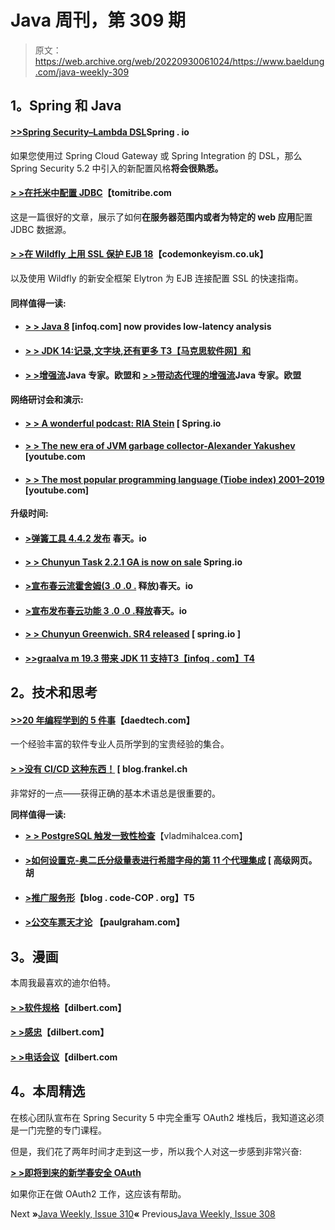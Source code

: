 # Java 周刊，第 309 期

> 原文：<https://web.archive.org/web/20220930061024/https://www.baeldung.com/java-weekly-309>

## **1。Spring 和 Java**

#### [**>>Spring Security–Lambda DSL**](https://web.archive.org/web/20220630021312/https://spring.io/blog/2019/11/21/spring-security-lambda-dsl)Spring . io

如果您使用过 Spring Cloud Gateway 或 Spring Integration 的 DSL，那么 Spring Security 5.2 中引入的新配置风格**将会很熟悉。**

#### [**> >在托米**中配置 JDBC](https://web.archive.org/web/20220630021312/https://tomitribe.com/blog/configuring-jdbc-in-tomee/)【tomitribe.com

这是一篇很好的文章，展示了如何**在服务器范围内或者为特定的 web 应用**配置 JDBC 数据源。

#### [**> >在 Wildfly 上用 SSL 保护 EJB 18**](https://web.archive.org/web/20220630021312/https://codemonkeyism.co.uk/securing-ejbs-with-ssl-on-wildfly-18/)【codemonkeyism.co.uk】

以及使用 Wildfly 的新安全框架 Elytron 为 EJB 连接配置 SSL 的快速指南。

#### **同样值得一读:**

*   #### [**> > Java 8**](https://web.archive.org/web/20220630021312/https://www.infoq.com/news/2019/11/jfr-openjdk-8/?utm_campaign=infoq_content&utm_source=infoq&utm_medium=feed&utm_term=Java) [infoq.com] now provides low-latency analysis

*   #### [**> > JDK 14:记录,文字块,还有更多** T3【马克思软件网】和](https://web.archive.org/web/20220630021312/https://marxsoftware.blogspot.com/2019/11/jdk14-records-textblocks-pattermatching.html)

*   #### [**> >增强流**](https://web.archive.org/web/20220630021312/https://www.javaspecialists.eu/archive/Issue274.html)Java 专家。欧盟和 [**> >带动态代理的增强流**](https://web.archive.org/web/20220630021312/https://www.javaspecialists.eu/archive/Issue275.html)Java 专家。欧盟

**网络研讨会和演示:**

*   #### [**> > A wonderful podcast: RIA Stein**](https://web.archive.org/web/20220630021312/https://spring.io/blog/2019/11/22/a-bootiful-podcast-spring-security-engineer-ria-stein) [ Spring.io

*   #### [**> > The new era of JVM garbage collector-Alexander Yakushev**](https://web.archive.org/web/20220630021312/https://www.youtube.com/watch?v=k4vkd0ahWjQ) [youtube.com

*   #### [**> > The most popular programming language (Tiobe index) 2001–2019**](https://web.archive.org/web/20220630021312/https://www.youtube.com/watch?v=A_B7owR94XY) [youtube.com]

**升级时间:**

*   #### [**>弹簧工具 4.4.2 发布**](https://web.archive.org/web/20220630021312/https://spring.io/blog/2019/11/21/spring-tools-4-4-2-released) 春天。io

*   #### [**> > Chunyun Task 2.2.1 GA is now on sale**](https://web.archive.org/web/20220630021312/https://spring.io/blog/2019/11/25/spring-cloud-task-2-2-1-ga-is-now-available) Spring.io

*   #### [**>宣布春云流霍舍姆(3 .0 .0 .**](https://web.archive.org/web/20220630021312/https://spring.io/blog/2019/11/25/announcing-the-release-of-spring-cloud-stream-horsham-3-0-0-release) 释放)春天。io

*   #### [**>宣布发布春云功能 3 .0 .0 .释放**](https://web.archive.org/web/20220630021312/https://spring.io/blog/2019/11/25/announcing-the-release-of-spring-cloud-function-3-0-0-release)春天。io

*   #### **[> > Chunyun Greenwich. SR4 released](https://web.archive.org/web/20220630021312/https://spring.io/blog/2019/11/19/spring-cloud-greenwich-sr4-released)** [ spring.io ]

*   #### [**>>graalva m 19.3 带来 JDK 11 支持**T3【infoq . com】T4](https://web.archive.org/web/20220630021312/https://www.infoq.com/news/2019/11/graalvm-19-3-jdk-11/?utm_campaign=infoq_content&utm_source=infoq&utm_medium=feed&utm_term=Java)

## **2。技术和思考**

#### **[>>20 年编程学到的 5 件事](https://web.archive.org/web/20220630021312/https://daedtech.com/5-things-ive-learned-in-20-years-of-programming/)**【daedtech.com】

一个经验丰富的软件专业人员所学到的宝贵经验的集合。

#### [**> >没有 CI/CD 这种东西！**](https://web.archive.org/web/20220630021312/https://blog.frankel.ch/no-such-thing-as-ci-cd/) [ blog.frankel.ch

非常好的一点——获得正确的基本术语总是很重要的。

**同样值得一读:**

*   [**> > PostgreSQL 触发一致性检查**](https://web.archive.org/web/20220630021312/https://vladmihalcea.com/postgresql-trigger-consistency-check/)【vladmihalcea.com】

*   #### **[>如何设置克-奥二氏分级量表进行希腊字母的第 11 个代理集成](https://web.archive.org/web/20220630021312/https://advancedweb.hu/2019/11/19/lambda_proxy_cors/)** [ 高级网页。胡

*   #### [**>推广服务形**](https://web.archive.org/web/20220630021312/http://blog.code-cop.org/2019/11/promotion-service-kata.html)【blog . code-COP . org】T5

*   #### [**>公交车票天才论**](https://web.archive.org/web/20220630021312/http://www.paulgraham.com/genius.html) 【paulgraham.com】

## **3。漫画**

本周我最喜欢的迪尔伯特。

#### **[> >软件规格](https://web.archive.org/web/20220630021312/https://dilbert.com/strip/2019-11-21)**【dilbert.com】

#### **[> >感忠](https://web.archive.org/web/20220630021312/https://dilbert.com/strip/2019-11-23)**【dilbert.com】

#### **[> >电话会议](https://web.archive.org/web/20220630021312/https://dilbert.com/strip/2019-11-26)**【dilbert.com

## **4。本周精选**

在核心团队宣布在 Spring Security 5 中完全重写 OAuth2 堆栈后，我知道这必须是一门完整的专门课程。

但是，我们花了两年时间才走到这一步，所以我个人对这一步感到非常兴奋:

**[> >即将到来的新学春安全 OAuth](/web/20220630021312/https://www.baeldung.com/learn-spring-security-oauth-course)**

如果你正在做 OAuth2 工作，这应该有帮助。

Next **»**[Java Weekly, Issue 310](/web/20220630021312/https://www.baeldung.com/java-weekly-310)**«** Previous[Java Weekly, Issue 308](/web/20220630021312/https://www.baeldung.com/java-weekly-308)